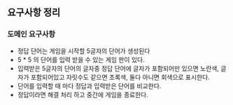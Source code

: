 ## 요구사항 정리

### 도메인 요구사항

- 정답 단어는 게임을 시작할 5글자의 단어가 생성된다
- 5 * 5 의 단어를 입력 받을 수 있는 게임 판이 있다.
- 입력받은 5글자의 단어의 글자중 정답 단어에 글자가 포함되어만 있으면 노란색, 글자가 포함되어있고 자릿수도 같으면 초록색, 둘다 아니면 회색으로 표시한다.
- 단어를 입력할 때 마다 정답과 입력받은 단어를 비교한다. 
- 정답이라면 해결 처리 하고 중간에 게임을 종료한다.
